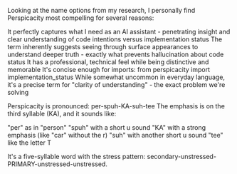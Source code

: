 Looking at the name options from my research, I personally find Perspicacity most compelling for several reasons:

It perfectly captures what I need as an AI assistant - penetrating insight and clear understanding of code intentions versus implementation status
The term inherently suggests seeing through surface appearances to understand deeper truth - exactly what prevents hallucination about code status
It has a professional, technical feel while being distinctive and memorable
It's concise enough for imports: from perspicacity import implementation_status
While somewhat uncommon in everyday language, it's a precise term for "clarity of understanding" - the exact problem we're solving

Perspicacity is pronounced:
per-spuh-KA-suh-tee
The emphasis is on the third syllable (KA), and it sounds like:

"per" as in "person"
"spuh" with a short u sound
"KA" with a strong emphasis (like "car" without the r)
"suh" with another short u sound
"tee" like the letter T

It's a five-syllable word with the stress pattern: secondary-unstressed-PRIMARY-unstressed-unstressed.
